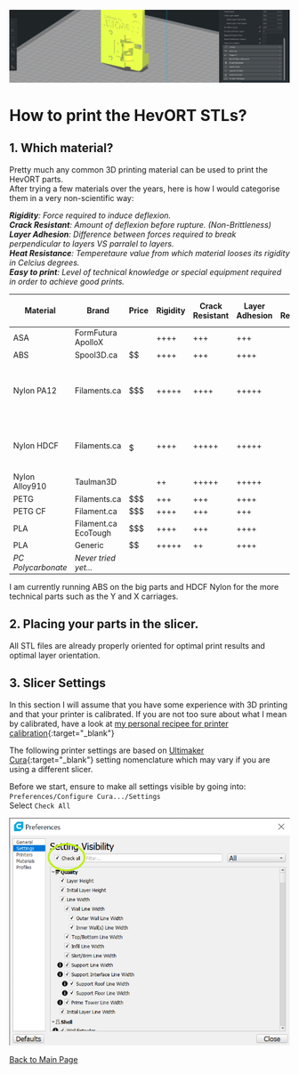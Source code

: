 ![alt text](/images/printbanner.png)
# How to print the HevORT STLs?

## 1. Which material?
Pretty much any common 3D printing material can be used to print the HevORT parts.  
After trying a few materials over the years, here is how I would categorise them in a very non-scientific way:


_**Rigidity**: Force required to induce deflexion.  
**Crack Resistant**: Amount of deflexion before rupture. (Non-Brittleness)  
**Layer Adhesion**: Difference between forces required to break perpendicular to layers VS parralel to layers.  
**Heat Resistance**: Temperetaure value from which material looses its rigidity in Celcius degrees.  
**Easy to print**: Level of technical knowledge or special equipment required in order to achieve good prints._  


Material|Brand|Price|Rigidity|Crack Resistant|Layer Adhesion|Heat Resistance|Easy to Print|Special Print Condition|
--------|-----|-----|--------|--------------|-------------|--------------:  |-------------|-----------------------|
ASA|FormFutura ApolloX|$$$$|++++|+++|+++|98|++++|Enclosure|
ABS|Spool3D.ca|$$|++++|+++|++++|105|+++|Enclosure|
Nylon PA12|Filaments.ca|$$$|+++++|++++|+++++|110|+|SuperDry + Enclosure + Bed Adhesion compound
Nylon HDCF|Filaments.ca|$$$$$|++++|+++++|+++++|167|++|Dry + Enclosure + Bed Adhesion compound
Nylon Alloy910|Taulman3D|$$$$|++|+++++|+++++|82|++++|Dry|
PETG|Filaments.ca|$$$|+++|+++|++++|85|+++|Dry|
PETG CF|Filament.ca|$$$|++++|+++|+++|90|+++|Dry|
PLA|Filament.ca EcoTough|$$$|++++|+++|++++|65|+++++|NA|
PLA|Generic|$$|+++++|++|++++|65|+++++|NA|
_PC Polycarbonate_| _Never tried yet..._

I am currently running ABS on the big parts and HDCF Nylon for the more technical parts such as the Y and X carriages.

## 2. Placing your parts in the slicer.
All STL files are already properly oriented for optimal print results and optimal layer orientation.  

## 3. Slicer Settings
In this section I will assume that you have some experience with 3D printing and that your printer is calibrated.  If you are not too sure about what I mean by calibrated, have a look at [my personal recipee for printer calibration](/printercalibration.md){:target="_blank"}

The following printer settings are based on [Ultimaker Cura](https://ultimaker.com/software/ultimaker-cura){:target="_blank"} setting nomenclature which may vary if you are using a different slicer.

Before we start, ensure to make all settings visible by going into: ` Preferences/Configure Cura.../Settings `  
Select ` Check All `  

![Alt text](/images/allsettings.png)









[Back to Main Page](/README.md)
